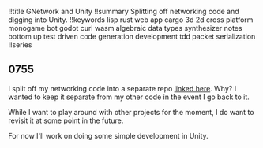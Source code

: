 !!title GNetwork and Unity 
!!summary Splitting off networking code and digging into Unity.
!!keywords lisp rust web app cargo 3d 2d cross platform monogame bot godot curl wasm algebraic data types synthesizer notes bottom up test driven code generation development tdd packet serialization
!!series

## 0755

I split off my networking code into a separate repo [linked here](https://github.com/ericrobolson/g_network). Why? I wanted to keep it separate from my other code in the event I go back to it. 

While I want to play around with other projects for the moment, I do want to revisit it at some point in the future.

For now I'll work on doing some simple development in Unity. 
